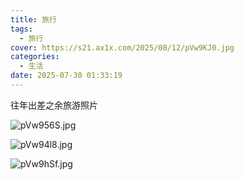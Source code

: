 ```yaml
---
title: 旅行
tags:
  - 旅行
cover: https://s21.ax1x.com/2025/08/12/pVw9KJ0.jpg
categories:
  - 生活
date: 2025-07-30 01:33:19
---
```

往年出差之余旅游照片

![pVw956S.jpg](https://s21.ax1x.com/2025/08/12/pVw956S.jpg)

![pVw94l8.jpg](https://s21.ax1x.com/2025/08/12/pVw94l8.jpg)


![pVw9hSf.jpg](https://s21.ax1x.com/2025/08/12/pVw9hSf.jpg)
